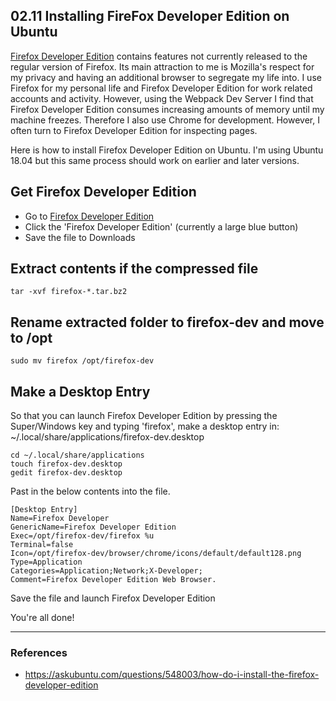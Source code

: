 ## 02.11 Installing FireFox Developer Edition on Ubuntu

[Firefox Developer Edition](https://www.mozilla.org/en-US/firefox/developer/) contains features not currently released to the regular version of Firefox. Its main attraction to me is Mozilla's respect for my privacy and having an additional browser to segregate my life into. I use Firefox for my personal life and Firefox Developer Edition for work related accounts and activity. However, using the Webpack Dev Server I find that Firefox Developer Edition consumes increasing amounts of memory until my machine freezes. Therefore I also use Chrome for development. However, I often turn to Firefox Developer Edition for inspecting pages.

Here is how to install Firefox Developer Edition on Ubuntu. I'm using Ubuntu 18.04 but this same process should work on earlier and later versions.

## Get Firefox Developer Edition
- Go to [Firefox Developer Edition](https://www.mozilla.org/en-US/firefox/developer/)
- Click the 'Firefox Developer Edition' (currently a large blue button)
- Save the file to Downloads

## Extract contents if the compressed file
```console
tar -xvf firefox-*.tar.bz2
```

## Rename extracted folder to firefox-dev and move to /opt
```console
sudo mv firefox /opt/firefox-dev
```

## Make a Desktop Entry
So that you can launch Firefox Developer Edition by pressing the Super/Windows key and typing 'firefox', make a desktop entry in: ~/.local/share/applications/firefox-dev.desktop

```console
cd ~/.local/share/applications
touch firefox-dev.desktop
gedit firefox-dev.desktop
```

Past in the below contents into the file.
```
[Desktop Entry]
Name=Firefox Developer
GenericName=Firefox Developer Edition
Exec=/opt/firefox-dev/firefox %u
Terminal=false
Icon=/opt/firefox-dev/browser/chrome/icons/default/default128.png
Type=Application
Categories=Application;Network;X-Developer;
Comment=Firefox Developer Edition Web Browser.
```

Save the file and launch Firefox Developer Edition

You're all done!


---

### References

- https://askubuntu.com/questions/548003/how-do-i-install-the-firefox-developer-edition
